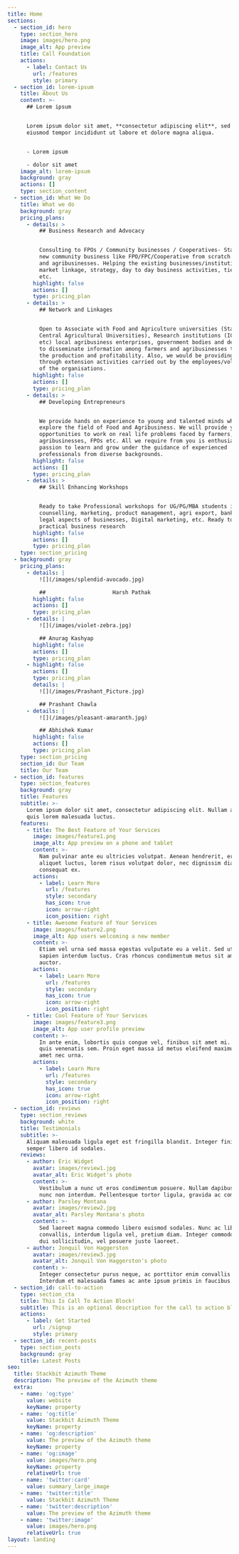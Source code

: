 ```yaml
---
title: Home
sections:
  - section_id: hero
    type: section_hero
    image: images/hero.png
    image_alt: App preview
    title: Call Foundation
    actions:
      - label: Contact Us
        url: /features
        style: primary
  - section_id: lorem-ipsum
    title: About Us
    content: >-
      ## Lorem ipsum


      Lorem ipsum dolor sit amet, **consectetur adipiscing elit**, sed do
      eiusmod tempor incididunt ut labore et dolore magna aliqua.


      - Lorem ipsum

      - dolor sit amet
    image_alt: lorem-ipsum
    background: gray
    actions: []
    type: section_content
  - section_id: What We Do
    title: What we do
    background: gray
    pricing_plans:
      - details: >
          ## Business Research and Advocacy


          Consulting to FPOs / Community businesses / Cooperatives- Starting a
          new community business like FPO/FPC/Cooperative from scratch in rural
          and agribusinesses. Helping the existing businesses/institutions in
          market linkage, strategy, day to day business activities, tie-ups,
          etc.
        highlight: false
        actions: []
        type: pricing_plan
      - details: >
          ## Network and Linkages


          Open to Associate with Food and Agriculture universities (State and
          Central Agricultural Universities), Research institutions (ICAR,CGIAR,
          etc) local agribusiness enterprises, government bodies and departments
          to disseminate information among farmers and agribusinesses to raise
          the production and profitability. Also, we would be providing support
          through extension activities carried out by the employees/volunteers
          of the organisations.
        highlight: false
        actions: []
        type: pricing_plan
      - details: >
          ## Developing Entrepreneurs


          We provide hands on experience to young and talented minds who want to
          explore the field of Food and Agribusiness. We will provide you with
          opportunities to work on real life problems faced by farmers,
          agribusinesses, FPOs etc. All we require from you is enthusiasm and
          passion to learn and grow under the guidance of experienced
          professionals from diverse backgrounds.
        highlight: false
        actions: []
        type: pricing_plan
      - details: >
          ## Skill Enhancing Workshops


          Ready to take Professional workshops for UG/PG/MBA students in career
          counselling, marketing, product management, agri export, banking,
          legal aspects of businesses, Digital marketing, etc. Ready to do
          practical business research
        highlight: false
        actions: []
        type: pricing_plan
    type: section_pricing
  - background: gray
    pricing_plans:
      - details: |
          ![](/images/splendid-avocado.jpg)

          ##                     Harsh Pathak
        highlight: false
        actions: []
        type: pricing_plan
      - details: |
          ![](/images/violet-zebra.jpg)

          ## Anurag Kashyap
        highlight: false
        actions: []
        type: pricing_plan
      - highlight: false
        actions: []
        type: pricing_plan
        details: |
          ![](/images/Prashant_Picture.jpg)

          ## Prashant Chawla
      - details: |
          ![](/images/pleasant-amaranth.jpg)

          ## Abhishek Kumar
        highlight: false
        actions: []
        type: pricing_plan
    type: section_pricing
    section_id: Our Team
    title: Our Team
  - section_id: features
    type: section_features
    background: gray
    title: Features
    subtitle: >-
      Lorem ipsum dolor sit amet, consectetur adipiscing elit. Nullam a metus
      quis lorem malesuada luctus.
    features:
      - title: The Best Feature of Your Services
        image: images/feature1.png
        image_alt: App preview on a phone and tablet
        content: >-
          Nam pulvinar ante eu ultricies volutpat. Aenean hendrerit, eros sed
          aliquet luctus, lorem risus volutpat dolor, nec dignissim diam neque
          consequat ex.
        actions:
          - label: Learn More
            url: /features
            style: secondary
            has_icon: true
            icon: arrow-right
            icon_position: right
      - title: Awesome Feature of Your Services
        image: images/feature2.png
        image_alt: App users welcoming a new member
        content: >-
          Etiam vel urna sed massa egestas vulputate eu a velit. Sed ut nisl nec
          sapien interdum luctus. Cras rhoncus condimentum metus sit amet
          auctor.
        actions:
          - label: Learn More
            url: /features
            style: secondary
            has_icon: true
            icon: arrow-right
            icon_position: right
      - title: Cool Feature of Your Services
        image: images/feature3.png
        image_alt: App user profile preview
        content: >-
          In ante enim, lobortis quis congue vel, finibus sit amet mi. Aenean
          quis venenatis sem. Proin eget massa id metus eleifend maximus sit
          amet nec urna.
        actions:
          - label: Learn More
            url: /features
            style: secondary
            has_icon: true
            icon: arrow-right
            icon_position: right
  - section_id: reviews
    type: section_reviews
    background: white
    title: Testimonials
    subtitle: >-
      Aliquam malesuada ligula eget est fringilla blandit. Integer finibus
      semper libero id sodales.
    reviews:
      - author: Eric Widget
        avatar: images/review1.jpg
        avatar_alt: Eric Widget's photo
        content: >-
          Vestibulum a nunc ut eros condimentum posuere. Nullam dapibus quis
          nunc non interdum. Pellentesque tortor ligula, gravida ac commodo eu.
      - author: Parsley Montana
        avatar: images/review2.jpg
        avatar_alt: Parsley Montana's photo
        content: >-
          Sed laoreet magna commodo libero euismod sodales. Nunc ac libero
          convallis, interdum ligula vel, pretium diam. Integer commodo sem at
          dui sollicitudin, vel posuere justo laoreet.
      - author: Jonquil Von Haggerston
        avatar: images/review3.jpg
        avatar_alt: Jonquil Von Haggerston's photo
        content: >-
          Integer consectetur purus neque, ac porttitor enim convallis vitae.
          Interdum et malesuada fames ac ante ipsum primis in faucibus.
  - section_id: call-to-action
    type: section_cta
    title: This Is Call To Action Block!
    subtitle: This is an optional description for the call to action block.
    actions:
      - label: Get Started
        url: /signup
        style: primary
  - section_id: recent-posts
    type: section_posts
    background: gray
    title: Latest Posts
seo:
  title: Stackbit Azimuth Theme
  description: The preview of the Azimuth theme
  extra:
    - name: 'og:type'
      value: website
      keyName: property
    - name: 'og:title'
      value: Stackbit Azimuth Theme
      keyName: property
    - name: 'og:description'
      value: The preview of the Azimuth theme
      keyName: property
    - name: 'og:image'
      value: images/hero.png
      keyName: property
      relativeUrl: true
    - name: 'twitter:card'
      value: summary_large_image
    - name: 'twitter:title'
      value: Stackbit Azimuth Theme
    - name: 'twitter:description'
      value: The preview of the Azimuth theme
    - name: 'twitter:image'
      value: images/hero.png
      relativeUrl: true
layout: landing
---
```

